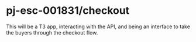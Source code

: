 # pj-esc-001831/checkout
This will be a T3 app, interacting with the API, and being an interface to take the buyers through the checkout flow.
